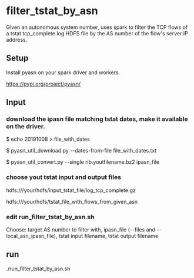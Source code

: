 # filter_tstat_by_asn
Given an autonomous system number, uses spark to filter the TCP flows of a tstat tcp_complete.log HDFS file by the AS number of the flow's server IP address.

## Setup 

Install pyasn on your spark driver and workers.

https://pypi.org/project/pyasn/


## Input

### download the ipasn file matching tstat dates, make it available on the driver.

$ echo 20191008 > file_with_dates

$ pyasn_util_download.py --dates-from-file file_with_dates.txt 

$ pyasn_util_convert.py --single rib.youtfilename.bz2 ipasn_file

### choose yout tstat input and output files

hdfs:///your/hdfs/input_tstat_file/log_tcp_complete.gz

hdfs:///your/hdfs/tstat_file_with_flows_from_given_asn

### edit run_filter_tstat_by_asn.sh

Choose: target AS number to filter with, ipasn_file (--files and --local_asn_ipasn_file), tstat input filename, tstat output filename

## run

./run_filter_tstat_by_asn.sh

